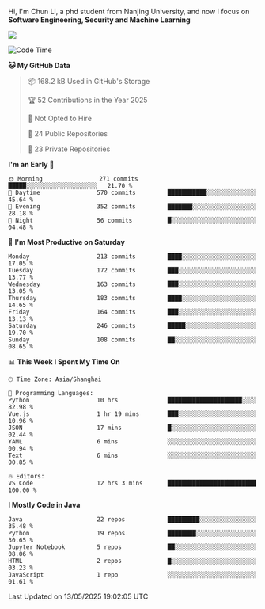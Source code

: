 Hi, I'm Chun Li, a phd student from Nanjing University, and now I focus on **Software Engineering, Security and Machine Learning**

<!--![GitHub Snake Light](https://github.com/pppppkun/pppppkun/blob/output/github-snake.svg#gh-light-mode-only)-->
<!--![GitHub Snake dark](https://github.com/pppppkun/pppppkun/blob/output/github-snake-dark.svg#gh-dark-mode-only)-->

![](https://komarev.com/ghpvc/?username=pppppkun)
<!--START_SECTION:waka-->
![Code Time](http://img.shields.io/badge/Code%20Time-2%2C061%20hrs-blue)

**🐱 My GitHub Data** 

> 📦 168.2 kB Used in GitHub's Storage 
 > 
> 🏆 52 Contributions in the Year 2025
 > 
> 🚫 Not Opted to Hire
 > 
> 📜 24 Public Repositories 
 > 
> 🔑 23 Private Repositories 
 > 
**I'm an Early 🐤** 

```text
🌞 Morning                271 commits         █████░░░░░░░░░░░░░░░░░░░░   21.70 % 
🌆 Daytime                570 commits         ███████████░░░░░░░░░░░░░░   45.64 % 
🌃 Evening                352 commits         ███████░░░░░░░░░░░░░░░░░░   28.18 % 
🌙 Night                  56 commits          █░░░░░░░░░░░░░░░░░░░░░░░░   04.48 % 
```
📅 **I'm Most Productive on Saturday** 

```text
Monday                   213 commits         ████░░░░░░░░░░░░░░░░░░░░░   17.05 % 
Tuesday                  172 commits         ███░░░░░░░░░░░░░░░░░░░░░░   13.77 % 
Wednesday                163 commits         ███░░░░░░░░░░░░░░░░░░░░░░   13.05 % 
Thursday                 183 commits         ████░░░░░░░░░░░░░░░░░░░░░   14.65 % 
Friday                   164 commits         ███░░░░░░░░░░░░░░░░░░░░░░   13.13 % 
Saturday                 246 commits         █████░░░░░░░░░░░░░░░░░░░░   19.70 % 
Sunday                   108 commits         ██░░░░░░░░░░░░░░░░░░░░░░░   08.65 % 
```


📊 **This Week I Spent My Time On** 

```text
🕑︎ Time Zone: Asia/Shanghai

💬 Programming Languages: 
Python                   10 hrs              █████████████████████░░░░   82.98 % 
Vue.js                   1 hr 19 mins        ███░░░░░░░░░░░░░░░░░░░░░░   10.96 % 
JSON                     17 mins             █░░░░░░░░░░░░░░░░░░░░░░░░   02.44 % 
YAML                     6 mins              ░░░░░░░░░░░░░░░░░░░░░░░░░   00.94 % 
Text                     6 mins              ░░░░░░░░░░░░░░░░░░░░░░░░░   00.85 % 

🔥 Editors: 
VS Code                  12 hrs 3 mins       █████████████████████████   100.00 % 
```

**I Mostly Code in Java** 

```text
Java                     22 repos            █████████░░░░░░░░░░░░░░░░   35.48 % 
Python                   19 repos            ████████░░░░░░░░░░░░░░░░░   30.65 % 
Jupyter Notebook         5 repos             ██░░░░░░░░░░░░░░░░░░░░░░░   08.06 % 
HTML                     2 repos             █░░░░░░░░░░░░░░░░░░░░░░░░   03.23 % 
JavaScript               1 repo              ░░░░░░░░░░░░░░░░░░░░░░░░░   01.61 % 
```




 Last Updated on 13/05/2025 19:02:05 UTC
<!--END_SECTION:waka-->
